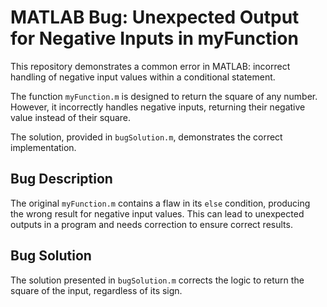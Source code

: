 # MATLAB Bug: Unexpected Output for Negative Inputs in myFunction

This repository demonstrates a common error in MATLAB: incorrect handling of negative input values within a conditional statement.

The function `myFunction.m` is designed to return the square of any number. However, it incorrectly handles negative inputs, returning their negative value instead of their square.

The solution, provided in `bugSolution.m`, demonstrates the correct implementation.

## Bug Description
The original `myFunction.m` contains a flaw in its `else` condition, producing the wrong result for negative input values.  This can lead to unexpected outputs in a program and needs correction to ensure correct results.

## Bug Solution
The solution presented in `bugSolution.m` corrects the logic to return the square of the input, regardless of its sign.